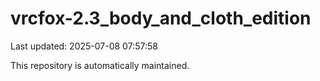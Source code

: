 # vrcfox-2.3_body_and_cloth_edition

Last updated: 2025-07-08 07:57:58

This repository is automatically maintained.
